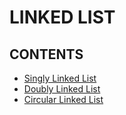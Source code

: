 # LINKED LIST

## CONTENTS

 - [Singly Linked List](./Singly%20Linked%20List/README.md)
 - [Doubly Linked List](./Doubly%20Linked%20List/README.md)
 - [Circular Linked List](./Circular%20Linked%20List/README.md)